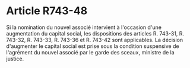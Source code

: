 # Article R743-48

Si la nomination du nouvel associé intervient à l'occasion d'une augmentation du capital social, les dispositions des articles R. 743-31, R. 743-32, R. 743-33, R. 743-36 et R. 743-42 sont applicables.   La décision d'augmenter le capital social est prise sous la condition suspensive de l'agrément du nouvel associé par le garde des sceaux, ministre de la justice.